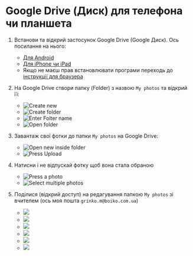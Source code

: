 # Google Drive (Диск) для телефона чи планшета

1. Встанови та відкрий застосунок Google Drive (Google Диск). Ось посилання на нього:
    - [Для Android](https://play.google.com/store/apps/details?id=com.google.android.apps.docs&pcampaignid=web_share)
    - [Для iPhone чи iPad](https://apps.apple.com/us/app/google-drive/id507874739)
    - Якщо не маєш прав встановлювати програми переходь до [інструкції для браузера](./desktop.md)
2. На Google Drive створи папку (Folder) з назвою `My photos` та відкрий її:
    - ![Create new](./Google-Drive-Android/Create%20new.png)
    - ![Create folder](./Google-Drive-Android/create%20folder.png)
    - ![Enter Folter name](./Google-Drive-Android/Enter%20new%20folder%20name.png)
    - ![Open folder](./Google-Drive-Android/Open%20folder.png)

3. Завантаж свої фотки до папки `My photos` на Google Drive:
    - ![Open new inside folder](./Google-Drive-Android/Inside%20folder%20new.png)
    - ![Press Upload](./Google-Drive-Android/new%20upload.png)

4. Натисни і не відпускай фотку щоб вона стала обраною
    - ![Press a photo](./Google-Drive-Android/select%20recent.png)
    - ![Select multiple photos](./Google-Drive-Android/multiple%20files%20selected.png)
    
5. Поділися (відкрий доступ) на редагування папкою `My photos` зі вчителем (ось моя пошта `grinko.m@boiko.com.ua`)
    - ![](./Google-Drive-Android/folder%20context%20menu.png)
    - ![](./Google-Drive-Android/Folder%20share.png)
    - ![](./Google-Drive-Android/Enter%20email%20to%20share.png)
    - ![](./Google-Drive-Android/Select%20person%20from%20autocomplete.png)
    - ![](./Google-Drive-Android/Send%20editor%20invitation.png)
    - ![](./Google-Drive-Android/folder%20shared%20successfully.png)
    
